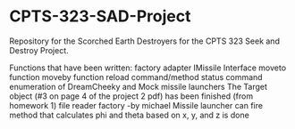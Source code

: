 # CPTS-323-SAD-Project

Repository for the Scorched Earth Destroyers for the CPTS 323 Seek and Destroy Project.

Functions that have been written: 
factory
adapter
IMissile Interface
moveto function
moveby function
reload command/method
status command
enumeration of DreamCheeky and Mock missile launchers
The Target object (#3 on page 4 of the project 2 pdf) has been finished (from homework 1)
file reader factory -by michael
Missile launcher can fire 
method that calculates phi and theta based on x, y, and z  is done


